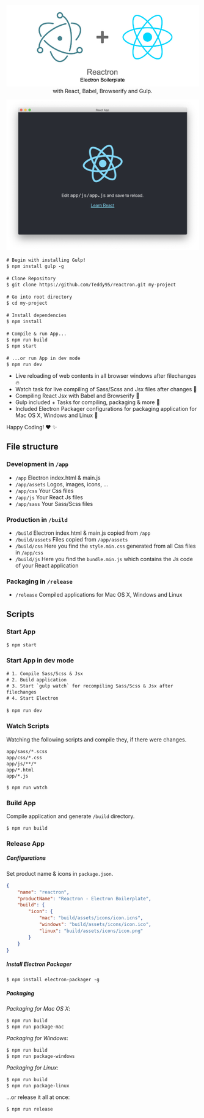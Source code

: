 <p align="center">
	<img src="app/assets/repo-header.jpg" alt="" />
	<span>with React, Babel, Browserify and Gulp.</span>
</p>

![React App Electron Window](app/assets/app-window.png)

```shell
# Begin with installing Gulp!
$ npm install gulp -g

# Clone Repository
$ git clone https://github.com/Teddy95/reactron.git my-project

# Go into root directory
$ cd my-project

# Install dependencies
$ npm install

# Compile & run App...
$ npm run build
$ npm start

# ...or run App in dev mode
$ npm run dev
```

- Live reloading of web contents in all browser windows after filechanges :fire:
- Watch task for live compiling of Sass/Scss and Jsx files after changes :dizzy:
- Compiling React Jsx with Babel and Browserify :crystal_ball:
- Gulp included + Tasks for compiling, packaging & more :wine_glass:
- Included Electron Packager configurations for packaging application for Mac OS X, Windows and Linux :gift:

Happy Coding! :heart: :sparkles:

## File structure

### Development in `/app`

- `/app` Electron index.html & main.js
- `/app/assets` Logos, images, icons, ...
- `/app/css` Your Css files
- `/app/js` Your React Js files
- `/app/sass` Your Sass/Scss files

### Production in `/build`

- `/build` Electron index.html & main.js copied from `/app`
- `/build/assets` Files copied from `/app/assets`
- `/build/css` Here you find the `style.min.css` generated from all Css files in `/app/css`
- `/build/js` Here you find the `bundle.min.js` which contains the Js code of your React application

### Packaging in `/release`

- `/release` Compiled applications for Mac OS X, Windows and Linux

## Scripts

### Start App

```shell
$ npm start
```

### Start App in dev mode

```shell
# 1. Compile Sass/Scss & Jsx
# 2. Build application
# 3. Start `gulp watch` for recompiling Sass/Scss & Jsx after filechanges
# 4. Start Electron

$ npm run dev
```

### Watch Scripts

Watching the following scripts and compile they, if there were changes.

```
app/sass/*.scss
app/css/*.css
app/js/**/*
app/*.html
app/*.js
```

```shell
$ npm run watch
```

### Build App

Compile application and generate `/build` directory.

```shell
$ npm run build
```

### Release App

##### Configurations

Set product name & icons in `package.json`.

```json
{
	"name": "reactron",
	"productName": "Reactron - Electron Boilerplate",
	"build": {
		"icon": {
			"mac": "build/assets/icons/icon.icns",
			"windows": "build/assets/icons/icon.ico",
			"linux": "build/assets/icons/icon.png"
		}
	}
}
```

##### Install Electron Packager

```shell
$ npm install electron-packager -g
```

##### Packaging

_Packaging for Mac OS X_:

```shell
$ npm run build
$ npm run package-mac
```

_Packaging for Windows_:

```shell
$ npm run build
$ npm run package-windows
```

_Packaging for Linux_:

```shell
$ npm run build
$ npm run package-linux
```

...or release it all at once:

```shell
$ npm run release
```
